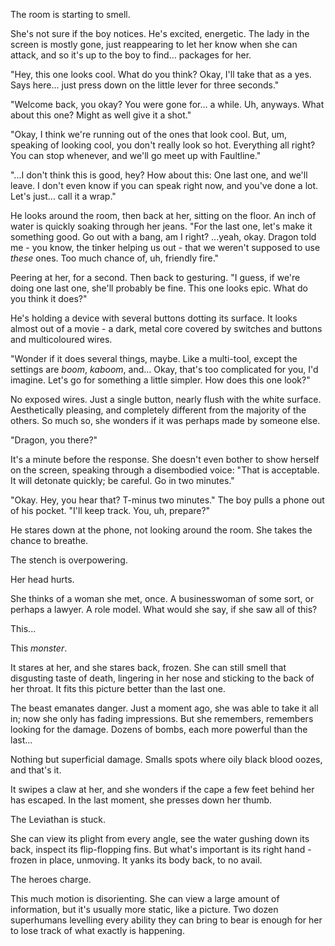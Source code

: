 The room is starting to smell.

She's not sure if the boy notices. He's excited, energetic. The lady in the screen is mostly gone, just reappearing to let her know when she can attack, and so it's up to the boy to find... packages for her. 

"Hey, this one looks cool. What do you think? Okay, I'll take that as a yes. Says here... just press down on the little lever for three seconds."

"Welcome back, you okay? You were gone for... a while. Uh, anyways. What about this one? Might as well give it a shot."

"Okay, I think we're running out of the ones that look cool. But, um, speaking of looking cool, you don't really look so hot. Everything all right? You can stop whenever, and we'll go meet up with Faultline."

"...I don't think this is good, hey? How about this: One last one, and we'll leave. I don't even know if you can speak right now, and you've done a lot. Let's just... call it a wrap."

He looks around the room, then back at her, sitting on the floor. An inch of water is quickly soaking through her jeans. "For the last one, let's make it something good. Go out with a bang, am I right? ...yeah, okay. Dragon told me - you know, the tinker helping us out - that we weren't supposed to use *these* ones. Too much chance of, uh, friendly fire."

Peering at her, for a second. Then back to gesturing. "I guess, if we're doing one last one, she'll probably be fine. This one looks epic. What do you think it does?"

He's holding a device with several buttons dotting its surface. It looks almost out of a movie - a dark, metal core covered by switches and buttons and multicoloured wires. 

"Wonder if it does several things, maybe. Like a multi-tool, except the settings are *boom*, *kaboom*, and… Okay, that's too complicated for you, I'd imagine. Let's go for something a little simpler. How does this one look?"

No exposed wires. Just a single button, nearly flush with the white surface. Aesthetically pleasing, and completely different from the majority of the others. So much so, she wonders if it was perhaps made by someone else.

"Dragon, you there?"

It's a minute before the response. She doesn't even bother to show herself on the screen, speaking through a disembodied voice: "That is acceptable. It will detonate quickly; be careful. Go in two minutes." 

"Okay. Hey, you hear that? T-minus two minutes." The boy pulls a phone out of his pocket. "I'll keep track. You, uh, prepare?"

He stares down at the phone, not looking around the room. She takes the chance to breathe.

The stench is overpowering.

Her head hurts. 

She thinks of a woman she met, once. A businesswoman of some sort, or perhaps a lawyer. A role model. What would she say, if she saw all of this?

This...

This *monster*.

It stares at her, and she stares back, frozen. She can still smell that disgusting taste of death, lingering in her nose and sticking to the back of her throat. It fits this picture better than the last one.

The beast emanates danger. Just a moment ago, she was able to take it all in; now she only has fading impressions. But she remembers, remembers looking for the damage. Dozens of bombs, each more powerful than the last...

Nothing but superficial damage. Smalls spots where oily black blood oozes, and that's it.

It swipes a claw at her, and she wonders if the cape a few feet behind her has escaped. In the last moment, she presses down her thumb.

The Leviathan is stuck. 

She can view its plight from every angle, see the water gushing down its back, inspect its flip-flopping fins. But what's important is its right hand - frozen in place, unmoving. It yanks its body back, to no avail. 

The heroes charge.

This much motion is disorienting. She can view a large amount of information, but it's usually more static, like a picture. Two dozen superhumans levelling every ability they can bring to bear is enough for her to lose track of what exactly is happening.


